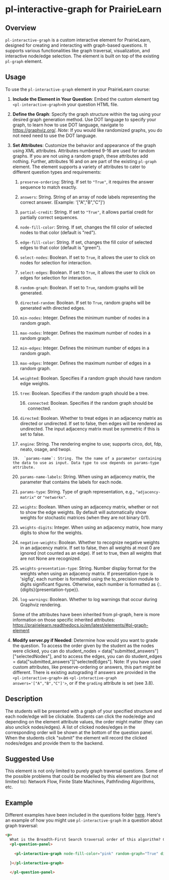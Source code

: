 
  

# pl-interactive-graph for PrairieLearn

  

## Overview

`pl-interactive-graph` is a custom interactive element for PrairieLearn, designed for creating and interacting with graph-based questions. It supports various functionalities like graph traversal, visualization, and interactive node/edge selection. The element is built on top of the existing `pl-graph` element.

  

## Usage

To use the `pl-interactive-graph` element in your PrairieLearn course:

  

1.  **Include the Element in Your Question**: Embed the custom element tag `<pl-interactive-graph>`in your question HTML file.

2.  **Define the Graph**: Specify the graph structure within the tag using your desired graph generation method. Use DOT language to specify your graph, to learn how to use DOT language, navigate to https://graphviz.org/. *Note:* If you would like randomized graphs, you do not need need to use the DOT language.

3.  **Set Attributes**: Customize the behavior and appearance of the graph using XML attributes. Attributes numbered 9-16 are used for random graphs. If you are not using a random graph, these attributes add nothing. Further, attributes 16 and on are part of the existing `pl-graph` element. The element supports a variety of attributes to cater to different question types and requirements:

	1. `preserve-ordering`: String. If set to `"True"`, it requires the answer sequence to match exactly.

	2. `answers`: String. String of an array of node labels representing the correct answer. (Example: '["A","B","C"]')

	3. `partial-credit`: String. If set to `"True"`, it allows partial credit for partially correct sequences.

	4. `node-fill-color`: String. If set, changes the fill color of selected nodes to that color (default is "red").

	5. `edge-fill-color`: String. If set, changes the fill color of selected edges to that color (default is "green").
	
 	6. `select-nodes`: Boolean. If set to `True`, it allows the user to click on nodes for selection for interaction.

	7. `select-edges`: Boolean. If set to `True`, it allows the user to click on edges for selection for interaction. 

	8. `random-graph`: Boolean. If set to `True`, random graphs will be generated.

	9. `directed-random`: Boolean. If set to `True`, random graphs will be generated with directed edges.

	10. `min-nodes`: Integer. Defines the minimum number of nodes in a random graph.

	11. `max-nodes`: Integer. Defines the maximum number of nodes in a random graph.

	12. `min-edges`: Integer. Defines the minimum number of edges in a random graph.

	13. `max-edges`: Integer. Defines the maximum number of edges in a random graph.

	14. `weighted`: Boolean. Specifies if a random graph should have random edge weights.

	15. `tree`: Boolean. Specifies if the random graph should be a tree.

    	16. `connected`: Boolean. Specifies if the random graph should be connected.

	17.  `directed`: Boolean. Whether to treat edges in an adjacency matrix as directed or undirected. If set to false, then edges will be rendered as undirected. The input adjacency matrix must be symmetric if this is set to false.

	18.  `engine`: String. The rendering engine to use; supports circo, dot, fdp, neato, osage, and twopi.

    	19.  `params-name`: String. The the name of a parameter containing the data to use as input. Data type to use depends on params-type attribute.

	20.  `params-name-labels`: String. When using an adjacency matrix, the parameter that contains the labels for each node.

   	21.  `params-type`: String. Type of graph representation, e.g., `"adjacency-matrix"` or `"networkx"`.

	22.  `weights`: Boolean. When using an adjacency matrix, whether or not to show the edge weights. By default will automatically show weights for stochastic matrices (when they are not binary 0/1).

	23.  `weights-digits`: Integer. When using an adjacency matrix, how many digits to show for the weights.
  
	24.  `negative-weights`: Boolean. Whether to recognize negative weights in an adjacency matrix. If set to false, then all weights at most 0 are ignored (not counted as an edge). If set to true, then all weights that are not None are recognized.

	25.  `weights-presentation-type`: String. Number display format for the weights when using an adjacency matrix. If presentation-type is 'sigfig', each number is formatted using the to_precision module to digits significant figures. Otherwise, each number is formatted as {:.{digits}{presentation-type}}.

	26.  `log-warnings`: Boolean. Whether to log warnings that occur during Graphviz rendering.

	Some of the attributes have been inherited from pl-graph, here is more information on those specific inherited attributes: https://prairielearn.readthedocs.io/en/latest/elements/#pl-graph-element

  

5.  **Modify server.py if Needed**: Determine how would you want to grade the question. To access the order given by the student as the nodes were clicked, you can do student_nodes = data["submitted_answers"]["selectedNodes"], and to access the edges, you can do  student_edges = data["submitted_answers"]["selectedEdges"]. Note: If you have used custom attributes, like preserve-ordering or answers, this part might be different. There is existing autograding if answers are provided in the `<pl-interactive-graph>` as `<pl-interactive-graph answers='["A","B","C"]'>`, or if the `grading` attribute is set (see 3.8).

  
  

## Description

The students will be presented with a graph of your specified structure and each node/edge will be clickable. Students can click the node/edge and depending on the element attribute values, the order might matter (they can also unclick nodes/edges). A list of clicked nodes/edges in the corresponding order will be shown at the bottom of the question panel. When the students click "submit" the element will record the clicked nodes/edges and provide them to the backend.

  

## Suggested Use

This element is not only limited to purely graph traversal questions. Some of the possible problems that could be modelled by this element are (but not limited to): Network Flow, Finite State Machines, Pathfinding Algorithms, etc.

  

## Example

Different examples have been included in the questions folder [here](https://github.com/dahluwalia/pl-ucb-star-assessments/tree/interactive-graph/questions/pl-interactive-graph-examples).  Here's an example of how you might use `pl-interactive-graph` in a question about graph traversal:

  

```html
<p>
  What is the Breadth-First Search traversal order of this algorithm? Click the nodes in the order they are selected and click submit. There is partial credit on this problem. </p>
  <pl-question-panel>
      
    <pl-interactive-graph node-fill-color="pink" random-graph="True" directed-random="False" weighted="False" min-nodes = 4 max-nodes = 7 min-edges = 4 max-edges = 8 select-nodes="True" select-edges="False" preserve-ordering="True" partial-credit="True" answers='[]' grading='bfs'>graph G {
      
  }</pl-interactive-graph>
  
  </pl-question-panel>
